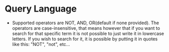  # Query Language


 - Supported operators are NOT, AND, OR(default if none provided). The operators are case-insensitive, that means however that if you want to search for that specific term it is not possible to just write it in lowercase letters. If you wish to search for it, it is possible by putting it in quotes like this: "NOT", "not", etc...